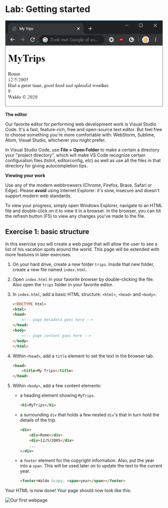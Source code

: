 # Lab: Getting started

![Our first webpage](lab1-html.png)

**The editor**

Our favorite editor for performing web development work is Visual Studio Code. It's a fast, feature-rich, free and open-source text editor. But feel free to choose something you're more comfortable with: WebStorm, Sublime, Atom, Visual Studio, whichever you might prefer.

In Visual Studio Code, use **File > Open Folder** to make a certain a directory your "project directory", which will make VS Code recognize certain configuration files (tslint, editorconfig, etc) as well as use all the files in that directory for giving autocompletion tips.

**Viewing your work**

Use any of the modern webbrowsers (Chrome, Firefox, Brave, Safari or Edge). Please **avoid** using Internet Explorer: it's slow, insecure and doesn't support modern web standards.

To view your progress, simply open Windows Explorer, navigate to an HTML file and double-click on it to view it in a browser. In the browser, you can hit the refresh button (F5) to view any changes you've made to the file.

## Exercise 1: basic structure

In this exercise you will create a web page that will allow the user to see a list of his vacation spots around the world. This page will be extended with more features in later exercises.

1. On your hard drive, create a new folder `trips`. Inside that new folder, create a new file named `index.html`.
1. Open `index.html` in your favorite browser by double-clicking the file. Also open the `trips` folder in your favorite editor.
1. In `index.html`, add a basic HTML structure: `<html>`, `<head>` and `<body>`.

	```html
	<!DOCTYPE html>
	<html>
	<head>
		<!-- page metadata goes here -->
	</head>
	<body>
		<!-- page content goes here -->
	</body>
	</html>
	```
1. Within `<head>`, add a `title` element to set the text in the browser tab.
	```html
	<head>
		<title>My Trips</title>
	</head>
	```
1. Within `<body>`, add a few content elements:

   * a heading element showing `MyTrips`.
		```html
		<h1>MyTrips</h1>
		```
   * a surrounding `div` that holds a few nested `div`'s that in turn hold the details of the trip.
		```html
		<div>
			<div>Rome</div>
			<div>12/5/2005</div>
			...
		</div>
		```
   * a `footer` element for the copyright information. Also, put the year into a `span`. This will be used later on to update the text to the current year.
		```html
		<footer>Waldo &copy; <span>year</span></footer>
		```
    
Your HTML is now done! Your page should now look like this:

![Our first webpage](lab1-getting-started.png)

